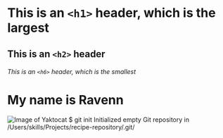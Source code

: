 # This is an `<h1>` header, which is the largest

## This is an `<h2>` header

###### This is an `<h6>` header, which is the smallest
# My name is Ravenn
![Image of Yaktocat](https://octodex.github.com/images/yaktocat.png)
$ git init
Initialized empty Git repository in /Users/skills/Projects/recipe-repository/.git/
